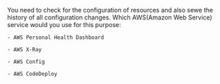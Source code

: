 You need to check for the configuration of resources and also sewe the history of all configuration changes. Which AWS(Amazon Web Service) service would you use for this purpose:

    - AWS Personal Health Dashboard

    - AWS X-Ray

    - AWS Config
    
    - AWS CodeDeploy